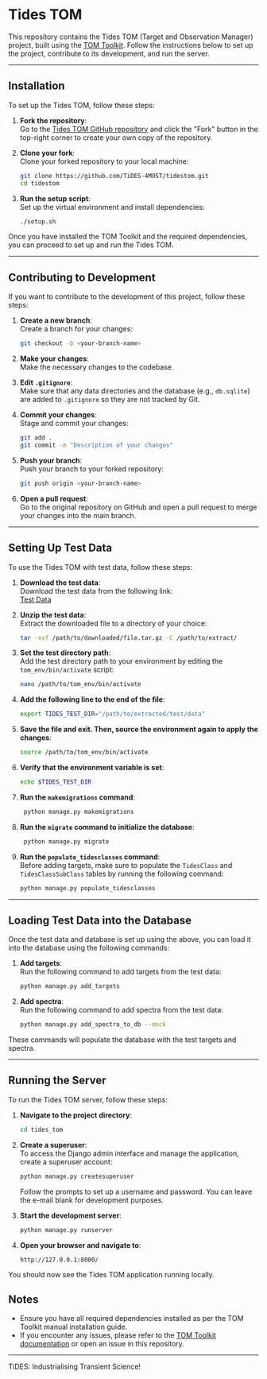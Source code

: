 # Tides TOM

This repository contains the Tides TOM (Target and Observation Manager) project, built using the [TOM Toolkit](https://tom-toolkit.readthedocs.io/en/stable/). Follow the instructions below to set up the project, contribute to its development, and run the server.

---

## Installation

To set up the Tides TOM, follow these steps:

1. **Fork the repository**:  
   Go to the [Tides TOM GitHub repository](https://github.com/TiDES-4MOST/tidestom.git) and click the "Fork" button in the top-right corner to create your own copy of the repository.


2. **Clone your fork**:  
   Clone your forked repository to your local machine:
    ```bash
    git clone https://github.com/TiDES-4MOST/tidestom.git
    cd tidestom
    ```

3. **Run the setup script**:  
   Set up the virtual environment and install dependencies:
    ```bash
    ./setup.sh
    ```

Once you have installed the TOM Toolkit and the required dependencies, you can proceed to set up and run the Tides TOM.

---

## Contributing to Development

If you want to contribute to the development of this project, follow these steps:

1. **Create a new branch**:  
   Create a branch for your changes:
    ```bash
    git checkout -b <your-branch-name>
    ```

2. **Make your changes**:  
   Make the necessary changes to the codebase.


3. **Edit `.gitignore`**:  
   Make sure that any data directories and the database (e.g., `db.sqlite`) are added to `.gitignore` so they are not tracked by Git.


4. **Commit your changes**:  
   Stage and commit your changes:
    ```bash
    git add .
    git commit -m "Description of your changes"
    ```

5. **Push your branch**:  
   Push your branch to your forked repository:
    ```bash
    git push origin <your-branch-name>
    ```

6. **Open a pull request**:  
   Go to the original repository on GitHub and open a pull request to merge your changes into the main branch.

---

## Setting Up Test Data

To use the Tides TOM with test data, follow these steps:

1. **Download the test data**:  
   Download the test data from the following link:  
   [Test Data](https://drive.google.com/file/d/1HxkHGde8RTyMZWAeSsQjQqdPiWQTlu3s/view?usp=sharing)
   

2. **Unzip the test data**:  
   Extract the downloaded file to a directory of your choice:
    ```bash
    tar -xvf /path/to/downloaded/file.tar.gz -C /path/to/extract/
    ```

3. **Set the test directory path**:  
   Add the test directory path to your environment by editing the `tom_env/bin/activate` script:
    ```bash
    nano /path/to/tom_env/bin/activate
    ```

4. **Add the following line to the end of the file**:
    ```bash
    export TIDES_TEST_DIR="/path/to/extracted/test/data"
    ```

5.  **Save the file and exit. Then, source the environment again to apply the changes**:
    ```bash
    source /path/to/tom_env/bin/activate
    ```

6. **Verify that the environment variable is set**:
    ```bash
    echo $TIDES_TEST_DIR
    ```   
7. **Run the `makemigrations` command**:
   ```bash
    python manage.py makemigrations
    ```
   
8. **Run the `migrate` command to initialize the database**: 
   ```bash
    python manage.py migrate
    ```

9. **Run the `populate_tidesclasses` command**:  
    Before adding targets, make sure to populate the `TidesClass` and `TidesClassSubClass` tables by running the following command:
    ```bash
    python manage.py populate_tidesclasses
    ```
---
## Loading Test Data into the Database

Once the test data and database is set up using the above, you can load it into the database using the following commands:

1. **Add targets**:  
   Run the following command to add targets from the test data:
    ```bash
    python manage.py add_targets
    ```

2. **Add spectra**:  
   Run the following command to add spectra from the test data:
    ```bash
    python manage.py add_spectra_to_db --mock
    ```

These commands will populate the database with the test targets and spectra.

---
## Running the Server

To run the Tides TOM server, follow these steps:

1. **Navigate to the project directory**:
    ```bash
    cd tides_tom
    ```

2. **Create a superuser**:  
   To access the Django admin interface and manage the application, create a superuser account:
    ```bash
    python manage.py createsuperuser
    ```
   Follow the prompts to set up a username and password. You can leave the e-mail blank for development purposes.


3. **Start the development server**:
    ```bash
    python manage.py runserver
    ```

4. **Open your browser and navigate to**:
    ```
    http://127.0.0.1:8000/
    ```

You should now see the Tides TOM application running locally.

## Notes

- Ensure you have all required dependencies installed as per the TOM Toolkit manual installation guide.
- If you encounter any issues, please refer to the [TOM Toolkit documentation](https://tom-toolkit.readthedocs.io/en/stable/) or open an issue in this repository.

---

TiDES: Industrialising Transient Science!